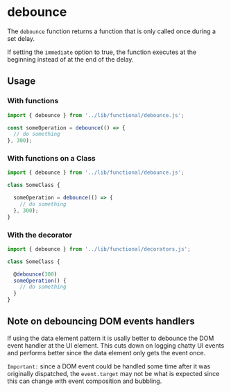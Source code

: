 # debounce

The `debounce` function returns a function that is only called once during a set delay.

If setting the `immediate` option to true, the function executes at the beginning 
instead of at the end of the delay.


## Usage

### With functions
```js
import { debounce } from '../lib/functional/debounce.js';

const someOperation = debounce(() => {
  // do something
}, 300);
```

### With functions on a Class
```js
import { debounce } from '../lib/functional/debounce.js';

class SomeClass {

  someOperation = debounce(() => {
    // do something
  }, 300);
}
```

### With the decorator

```js
import { debounce } from '../lib/functional/decorators.js';

class SomeClass {

  @debounce(300)
  someOperation() {
    // do something
  }
}
```

## Note on debouncing DOM events handlers

If using the data element pattern it is usally better to debounce the DOM event handler at the UI element. This cuts down on logging chatty UI events and performs better since the data element only gets the event once.

`Important:` since a DOM event could be handled some time after it was originally dispatched, the `event.target` may not be what is expected since this can change with event composition and bubbling.
